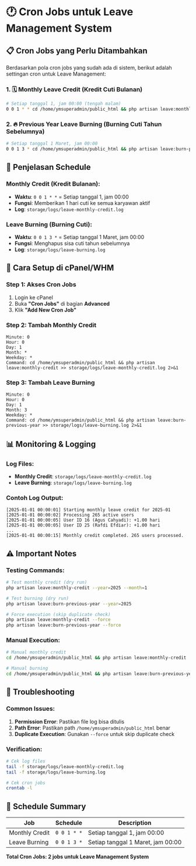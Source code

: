 # 🕐 Cron Jobs untuk Leave Management System

## 📋 **Cron Jobs yang Perlu Ditambahkan**

Berdasarkan pola cron jobs yang sudah ada di sistem, berikut adalah settingan cron untuk Leave Management:

### **1. 🗓️ Monthly Leave Credit (Kredit Cuti Bulanan)**
```bash
# Setiap tanggal 1, jam 00:00 (tengah malam)
0 0 1 * * cd /home/ymsuperadmin/public_html && php artisan leave:monthly-credit >> storage/logs/leave-monthly-credit.log 2>&1
```

### **2. 🔥 Previous Year Leave Burning (Burning Cuti Tahun Sebelumnya)**
```bash
# Setiap tanggal 1 Maret, jam 00:00
0 0 1 3 * cd /home/ymsuperadmin/public_html && php artisan leave:burn-previous-year >> storage/logs/leave-burning.log 2>&1
```

## 🎯 **Penjelasan Schedule**

### **Monthly Credit (Kredit Bulanan):**
- **Waktu**: `0 0 1 * *` = Setiap tanggal 1, jam 00:00
- **Fungsi**: Memberikan 1 hari cuti ke semua karyawan aktif
- **Log**: `storage/logs/leave-monthly-credit.log`

### **Leave Burning (Burning Cuti):**
- **Waktu**: `0 0 1 3 *` = Setiap tanggal 1 Maret, jam 00:00
- **Fungsi**: Menghapus sisa cuti tahun sebelumnya
- **Log**: `storage/logs/leave-burning.log`

## 🔧 **Cara Setup di cPanel/WHM**

### **Step 1: Akses Cron Jobs**
1. Login ke cPanel
2. Buka **"Cron Jobs"** di bagian **Advanced**
3. Klik **"Add New Cron Job"**

### **Step 2: Tambah Monthly Credit**
```
Minute: 0
Hour: 0
Day: 1
Month: *
Weekday: *
Command: cd /home/ymsuperadmin/public_html && php artisan leave:monthly-credit >> storage/logs/leave-monthly-credit.log 2>&1
```

### **Step 3: Tambah Leave Burning**
```
Minute: 0
Hour: 0
Day: 1
Month: 3
Weekday: *
Command: cd /home/ymsuperadmin/public_html && php artisan leave:burn-previous-year >> storage/logs/leave-burning.log 2>&1
```

## 📊 **Monitoring & Logging**

### **Log Files:**
- **Monthly Credit**: `storage/logs/leave-monthly-credit.log`
- **Leave Burning**: `storage/logs/leave-burning.log`

### **Contoh Log Output:**
```
[2025-01-01 00:00:01] Starting monthly leave credit for 2025-01
[2025-01-01 00:00:02] Processing 265 active users
[2025-01-01 00:00:05] User ID 16 (Agus Cahyadi): +1.00 hari
[2025-01-01 00:00:05] User ID 25 (Rafdi Efdiar): +1.00 hari
...
[2025-01-01 00:00:15] Monthly credit completed. 265 users processed.
```

## ⚠️ **Important Notes**

### **Testing Commands:**
```bash
# Test monthly credit (dry run)
php artisan leave:monthly-credit --year=2025 --month=1

# Test burning (dry run)  
php artisan leave:burn-previous-year --year=2025

# Force execution (skip duplicate check)
php artisan leave:monthly-credit --force
php artisan leave:burn-previous-year --force
```

### **Manual Execution:**
```bash
# Manual monthly credit
cd /home/ymsuperadmin/public_html && php artisan leave:monthly-credit

# Manual burning
cd /home/ymsuperadmin/public_html && php artisan leave:burn-previous-year
```

## 🚨 **Troubleshooting**

### **Common Issues:**
1. **Permission Error**: Pastikan file log bisa ditulis
2. **Path Error**: Pastikan path `/home/ymsuperadmin/public_html` benar
3. **Duplicate Execution**: Gunakan `--force` untuk skip duplicate check

### **Verification:**
```bash
# Cek log files
tail -f storage/logs/leave-monthly-credit.log
tail -f storage/logs/leave-burning.log

# Cek cron jobs
crontab -l
```

## 📅 **Schedule Summary**

| Job | Schedule | Description |
|-----|----------|-------------|
| Monthly Credit | `0 0 1 * *` | Setiap tanggal 1, jam 00:00 |
| Leave Burning | `0 0 1 3 *` | Setiap tanggal 1 Maret, jam 00:00 |

**Total Cron Jobs: 2 jobs untuk Leave Management System**
